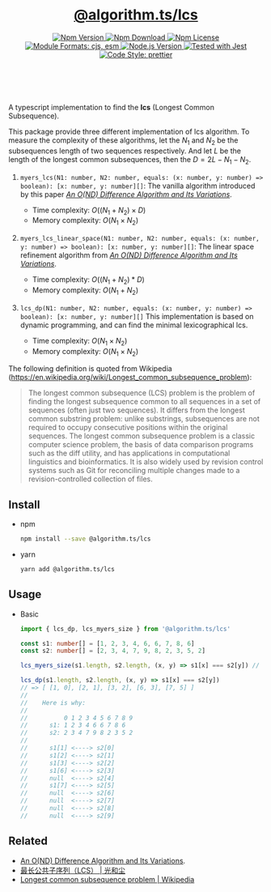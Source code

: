<header>
  <h1 align="center">
    <a href="https://github.com/guanghechen/algorithm.ts/tree/@algorithm.ts/lcs@4.0.5/packages/lcs#readme">@algorithm.ts/lcs</a>
  </h1>
  <div align="center">
    <a href="https://www.npmjs.com/package/@algorithm.ts/lcs">
      <img
        alt="Npm Version"
        src="https://img.shields.io/npm/v/@algorithm.ts/lcs.svg"
      />
    </a>
    <a href="https://www.npmjs.com/package/@algorithm.ts/lcs">
      <img
        alt="Npm Download"
        src="https://img.shields.io/npm/dm/@algorithm.ts/lcs.svg"
      />
    </a>
    <a href="https://www.npmjs.com/package/@algorithm.ts/lcs">
      <img
        alt="Npm License"
        src="https://img.shields.io/npm/l/@algorithm.ts/lcs.svg"
      />
    </a>
    <a href="#install">
      <img
        alt="Module Formats: cjs, esm"
        src="https://img.shields.io/badge/module_formats-cjs%2C%20esm-green.svg"
      />
    </a>
    <a href="https://github.com/nodejs/node">
      <img
        alt="Node.js Version"
        src="https://img.shields.io/node/v/@algorithm.ts/lcs"
      />
    </a>
    <a href="https://github.com/facebook/jest">
      <img
        alt="Tested with Jest"
        src="https://img.shields.io/badge/tested_with-jest-9c465e.svg"
      />
    </a>
    <a href="https://github.com/prettier/prettier">
      <img
        alt="Code Style: prettier"
        src="https://img.shields.io/badge/code_style-prettier-ff69b4.svg?style=flat-square"
      />
    </a>
  </div>
</header>
<br/>

A typescript implementation to find the **lcs** (Longest Common Subsequence).

This package provide three different implementation of lcs algorithm. To measure the complexity of
these algorithms, let the $N_1$ and $N_2$ be the subsequences length of two sequences respectively.
And let $L$ be the length of the longest common subsequences, then the $D = 2L - N_1 - N_2$.

1. `myers_lcs(N1: number, N2: number, equals: (x: number, y: number) => boolean): [x: number, y: number][]`:
   The vanilla algorithm introduced by this paper
   [_An O(ND) Difference Algorithm and Its Variations_](https://mailserver.org/diff2.pdf).

   - Time complexity: $O((N_1 + N_2) \times D)$
   - Memory complexity: $O(N_1 \times N_2)$

2. `myers_lcs_linear_space(N1: number, N2: number, equals: (x: number, y: number) => boolean): [x: number, y: number][]`:
   The linear space refinement algorithm from
   [_An O(ND) Difference Algorithm and Its Variations_](https://mailserver.org/diff2.pdf).

   - Time complexity: $O((N_1 + N_2) * D)$
   - Memory complexity: $O(N_1 + N_2)$

3. `lcs_dp(N1: number, N2: number, equals: (x: number, y: number) => boolean): [x: number, y: number][]`
   This implementation is based on dynamic programming, and can find the minimal lexicographical
   lcs.

   - Time complexity: $O(N_1 \times N_2)$
   - Memory complexity: $O(N_1 \times N_2)$

The following definition is quoted from Wikipedia
(https://en.wikipedia.org/wiki/Longest_common_subsequence_problem):

> The longest common subsequence (LCS) problem is the problem of finding the longest subsequence
> common to all sequences in a set of sequences (often just two sequences). It differs from the
> longest common substring problem: unlike substrings, subsequences are not required to occupy
> consecutive positions within the original sequences. The longest common subsequence problem is a
> classic computer science problem, the basis of data comparison programs such as the diff utility,
> and has applications in computational linguistics and bioinformatics. It is also widely used by
> revision control systems such as Git for reconciling multiple changes made to a
> revision-controlled collection of files.

## Install

- npm

  ```bash
  npm install --save @algorithm.ts/lcs
  ```

- yarn

  ```bash
  yarn add @algorithm.ts/lcs
  ```

## Usage

- Basic

  ```typescript
  import { lcs_dp, lcs_myers_size } from '@algorithm.ts/lcs'

  const s1: number[] = [1, 2, 3, 4, 6, 6, 7, 8, 6]
  const s2: number[] = [2, 3, 4, 7, 9, 8, 2, 3, 5, 2]

  lcs_myers_size(s1.length, s2.length, (x, y) => s1[x] === s2[y]) // => 5

  lcs_dp(s1.length, s2.length, (x, y) => s1[x] === s2[y])
  // => [ [1, 0], [2, 1], [3, 2], [6, 3], [7, 5] ]
  //
  //    Here is why:
  //
  //          0 1 2 3 4 5 6 7 8 9
  //      s1: 1 2 3 4 6 6 7 8 6
  //      s2: 2 3 4 7 9 8 2 3 5 2
  //
  //      s1[1] <----> s2[0]
  //      s1[2] <----> s2[1]
  //      s1[3] <----> s2[2]
  //      s1[6] <----> s2[3]
  //      null  <----> s2[4]
  //      s1[7] <----> s2[5]
  //      null  <----> s2[6]
  //      null  <----> s2[7]
  //      null  <----> s2[8]
  //      null  <----> s2[9]
  ```

## Related

- [An O(ND) Difference Algorithm and Its Variations](https://mailserver.org/diff2.pdf).
- [最长公共子序列（LCS） | 光和尘][lcs]
- [Longest common subsequence problem | Wikipedia][wikipedia-lcs]

[homepage]:
  https://github.com/guanghechen/algorithm.ts/tree/@algorithm.ts/lcs@4.0.5/packages/lcs#readme
[lcs]: https://me.guanghechen.com/post/algorithm/lcs/
[wikipedia-lcs]: https://en.wikipedia.org/wiki/Longest_common_subsequence_problem
